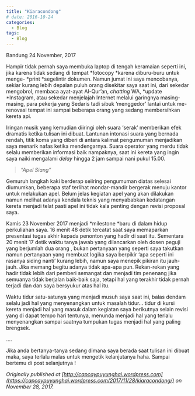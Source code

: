 ```yaml
---
title: "Kiaracondong"
# date: 2016-10-24
categories:
  - Blog
tags:
  - Blog
---
```

Bandung 24 November, 2017

Hampir tidak pernah saya membuka laptop di tengah keramaian seperti ini, jika karena tidak sedang di tempat *fotocopy *karena diburu-buru untuk menge- *print *segelintir dokumen. Namun jumat ini saya mencobanya, sekiar kurang lebih depalan puluh orang disekitar saya saat ini, dari sekedar mengobrol, membaca ayat-ayat Al-Qur’an, *chatting* WA, *update *Instagram, atau sekedar menjelajah Internet melalui garingnya masing-masing, para pekerja yang Sedaris tadi sibuk ‘menggedor’ lantai untuk me-renovasi tempat ini sampai beberapa orang yang sedang membersihkan kereta api.

Iringan musik yang kemudian diiringi oleh suara ‘serak’ memberikan efek dramatis ketika tulisan ini dibuat. Lantunan intonasi suara yang bernada rendah, titik koma yang diberi di antara kalimat pengumuman menjadikan saya menarik nafas ketika mendengarnya. Suara operator yang merdu tidak selalu memberikan informasi baik nampaknya, saat ini kereta yang ingin saya naiki mengalami *delay* hingga 2 jam sampai nani pukul 15.00.
> *“Apel Siang”*

Gemuruh langkah kaki berderap seiiring pengumuman diatas selesai diumumkan, beberapa staf terlihat mondar-mandir bergerak menuju kantor untuk melakukan apel. Belum jelas kegiatan apel yang akan dilakukan namun melihat adanya kendala teknis yang menyababkan kedatangan kereta menjadi telat pasti apel ini tidak kala penting dengan revisi proposal saya.

Kamis 23 November 2017 menjadi *milestone *baru di dalam hidup perkuliahan saya. 16 menit 48 detik tercatat saat saya memaparkan presentasi tugas akhir kepada penonton yang hadir di saat itu. Sementara 20 menit 17 detik waktu tanya jawab yang dilancarkan oleh dosen peguji yang berjumlah dua orang , bukan pertanyaan yang seperti saya takutkan namun pertanyaan yang membuat logika saya berpikir ‘apa seperti ini rasanya siding nanti’ kurang lebih, namun saya menepik pikiran itu jauh-jauh. Jika memang begitu adanya tidak apa-apa pun. Rekan-rekan yang hadir tidak lebih dari pemberi semangat dan menjadi tim penenang jika semuanya tidak berjalan baik-baik saja, tetapi hal yang terakhir tidak pernah terjadi dan dan saya bersyukur atas hal itu.

Waktu tidur satu-satunya yang menjadi musuh saya saat ini, balas dendam selalu jadi hal yang menyenangkan untuk masalah tidur… tidur di kursi kereta menjadi hal yang masuk dalam kegiatan saya berikutnya selain revisi yang di dapat tempo hari tentunya, menunda menjadi hal yang terlalu menyenangkan sampai saatnya tumpukan tugas menjadi hal yang paling brengsek.

….

Jika anda bertanya-tanya sedang dimana saya berada saat tulisan ini dibuat maka, saya terlalu malas untuk mengetik kelanjutanya haha. Sampai bertemu di post selanjutnya !

*Originally published at [http://capcaypuyunghai.wordpress.com](https://capcaypuyunghai.wordpress.com/2017/11/28/kiaracondong/) on November 28, 2017.*
